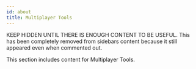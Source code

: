 ```yaml
---
id: about
title: Multiplayer Tools
---
```


KEEP HIDDEN UNTIL THERE IS ENOUGH CONTENT TO BE USEFUL. This has been completely removed from sidebars content because it still appeared even when commented out.

This section includes content for Multiplayer Tools.
